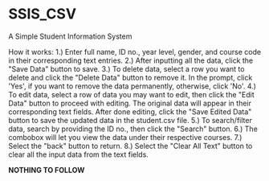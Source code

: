 # SSIS_CSV
A Simple Student Information System

How it works:
1.) Enter full name, ID no., year level, gender, and course code in their corresponding text entries.
2.) After inputting all the data, click the "Save Data" button to save.
3.) To delete data, select a row you want to delete and click the "Delete Data" button to remove it. In the prompt, click 'Yes', if you want to remove the data permanently, otherwise, click 'No'.
4.) To edit data, select a row of data you may want to edit, then click the "Edit Data" button to proceed with editing. The original data will appear in their corresponding text fields. After done editing, click the "Save Edited Data" button to save the updated data in 
the student.csv file.
5.) To search/filter data, search by providing the ID no., then click the "Search" button.
6.) The combobox will let you view the data under their respective courses.
7.) Select the "back" button to return.
8.) Select the "Clear All Text" button to clear all the input data from the text fields.

**NOTHING TO FOLLOW**

   
